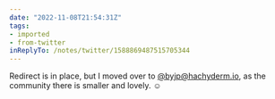 ```yaml
---
date: "2022-11-08T21:54:31Z"
tags:
- imported
- from-twitter
inReplyTo: /notes/twitter/1588869487515705344
---
```

Redirect is in place, but I moved over to [@byjp@hachyderm.io](https://hachyderm.io/@byjp), as the community there is smaller and lovely. ☺️
